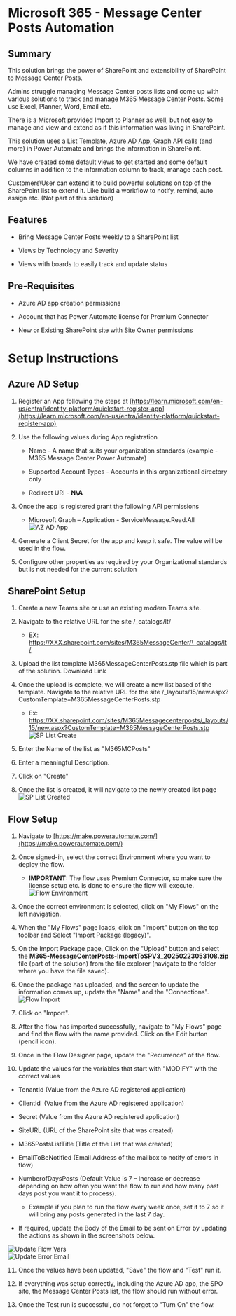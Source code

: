 # Microsoft 365 - Message Center Posts Automation

## Summary

This solution brings the power of SharePoint and extensibility of SharePoint to Message Center Posts.

Admins struggle managing Message Center posts lists and come up with various solutions to track and manage M365 Message Center Posts. Some use Excel, Planner, Word, Email etc.

There is a Microsoft provided Import to Planner as well, but not easy to manage and view and extend as if this information was living in SharePoint.

This solution uses a List Template, Azure AD App, Graph API calls (and more) in Power Automate and brings the information in SharePoint.

We have created some default views to get started and some default columns in addition to the information column to track, manage each post.

Customers\\User can extend it to build powerful solutions on top of the SharePoint list to extend it. Like build a workflow to notify, remind, auto assign etc. (Not part of this solution)

## Features

*   Bring Message Center Posts weekly to a SharePoint list
    
*   Views by Technology and Severity
    
*   Views with boards to easily track and update status
    

## Pre-Requisites

*   Azure AD app creation permissions
    
*   Account that has Power Automate license for Premium Connector
    
*   New or Existing SharePoint site with Site Owner permissions
    

# Setup Instructions

## Azure AD Setup

1.  Register an App following the steps at [https://learn.microsoft.com/en-us/entra/identity-platform/quickstart-register-app](https://learn.microsoft.com/en-us/entra/identity-platform/quickstart-register-app)
    
2.  Use the following values during App registration
    
    *   Name – A name that suits your organization standards (example - M365 Message Center Power Automate)
        
    *   Supported Account Types - Accounts in this organizational directory only
        
    *   Redirect URI - **N\\A**
        
3.  Once the app is registered grant the following API permissions
    
    *   Microsoft Graph – Application - ServiceMessage.Read.All
![AZ AD App](https://github.com/chanchaljainms/M365MessageCenterPosts/blob/main/Images/AzureADAppReg.png)
4.  Generate a Client Secret for the app and keep it safe. The value will be used in the flow.
    
5.  Configure other properties as required by your Organizational standards but is not needed for the current solution


## SharePoint Setup

1.  Create a new Teams site or use an existing modern Teams site.
    
2.  Navigate to the relative URL for the site /\_catalogs/lt/
    
    *   EX: https://XXX.sharepoint.com/sites/M365MessageCenter/\_catalogs/lt/
        
3.  Upload the list template M365MessageCenterPosts.stp file which is part of the solution. Download Link
    
4.  Once the upload is complete, we will create a new list based of the template. Navigate to the relative URL for the site /\_layouts/15/new.aspx?CustomTemplate=M365MessageCenterPosts.stp
    
    *   Ex: https://XX.sharepoint.com/sites/M365Messagecenterposts/_layouts/15/new.aspx?CustomTemplate=M365MessageCenterPosts.stp
![SP List Create](https://github.com/chanchaljainms/M365MessageCenterPosts/blob/main/Images/SPListCreate.png)
5.	Enter the Name of the list as "M365MCPosts"
6.	Enter a meaningful Description.
7.	Click on "Create"
8.	Once the list is created, it will navigate to the newly created list page
![SP List Created](https://github.com/chanchaljainms/M365MessageCenterPosts/blob/main/Images/SPList.png)


## Flow Setup
1.  Navigate to [https://make.powerautomate.com/](https://make.powerautomate.com/)
    
2.  Once signed-in, select the correct Environment where you want to deploy the flow.
    
    *   **IMPORTANT:** The flow uses Premium Connector, so make sure the license setup etc. is done to ensure the flow will execute.
![Flow Environment](https://github.com/chanchaljainms/M365MessageCenterPosts/blob/main/Images/FlowEnv.png)
        
3.  Once the correct environment is selected, click on "My Flows" on the left navigation.
    
4.  When the "My Flows" page loads, click on "Import" button on the top toolbar and Select "Import Package (legacy)".
    
5.  On the Import Package page, Click on the "Upload" button and select the **M365-MessageCenterPosts-ImportToSPV3\_20250223053108.zip** file (part of the solution) from the file explorer (navigate to the folder where you have the file saved).
    
6.  Once the package has uploaded, and the screen to update the information comes up, update the "Name" and the "Connections".
    ![Flow Import](https://github.com/chanchaljainms/M365MessageCenterPosts/blob/main/Images/FlowImportS2.png)
7.  Click on "Import".
    
8.  After the flow has imported successfully, navigate to "My Flows" page and find the flow with the name provided. Click on the Edit button (pencil icon).
    
9.  Once in the Flow Designer page, update the "Recurrence" of the flow.
    
10.  Update the values for the variables that start with "MODIFY" with the correct values
    

*   TenantId (Value from the Azure AD registered application)
    
*   ClientId  (Value from the Azure AD registered application)
    
*   Secret (Value from the Azure AD registered application)
    
*   SiteURL (URL of the SharePoint site that was created)
    
*   M365PostsListTitle (Title of the List that was created)
    
*   EmailToBeNotified (Email Address of the mailbox to notify of errors in flow)
    
*   NumberofDaysPosts (Default Value is 7 – Increase or decrease depending on how often you want the flow to run and how many past days post you want it to process).
    
    *   Example if you plan to run the flow every week once, set it to 7 so it will bring any posts generated in the last 7 day.
        
*   If required, update the Body of the Email to be sent on Error by updating the actions as shown in the screenshots below.
  
![Update Flow Vars](https://github.com/chanchaljainms/M365MessageCenterPosts/blob/main/Images/FlowUpdateVars.png)  
![Update Error Email](https://github.com/chanchaljainms/M365MessageCenterPosts/blob/main/Images/FlowError.png)

11.  Once the values have been updated, "Save" the flow and "Test" run it.
    
12.  If everything was setup correctly, including the Azure AD app, the SPO site, the Message Center Posts list, the flow should run without error.
    
13.  Once the Test run is successful, do not forget to "Turn On" the flow.

